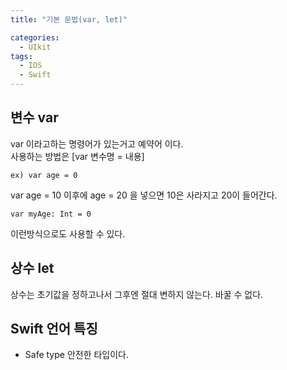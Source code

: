 ```yaml
---
title: "기본 문법(var, let)"

categories:
  - UIkit
tags:
  - IOS
  - Swift
---
```


## 변수 var
var 이라고하는 명령어가 있는거고 예약어 이다.  
사용하는 방법은 [var 변수명 = 내용]  
~~~
ex) var age = 0
~~~
var age = 10  이후에 age = 20 을 넣으면 10은 사라지고 20이 들어간다.  
~~~
var myAge: Int = 0
~~~
이런방식으로도 사용할 수 있다.

## 상수 let
상수는 초기값을 정하고나서 그후엔 절대 변하지 않는다. 바꿀 수 없다.

## Swift 언어 특징
- Safe type 안전한 타입이다.
